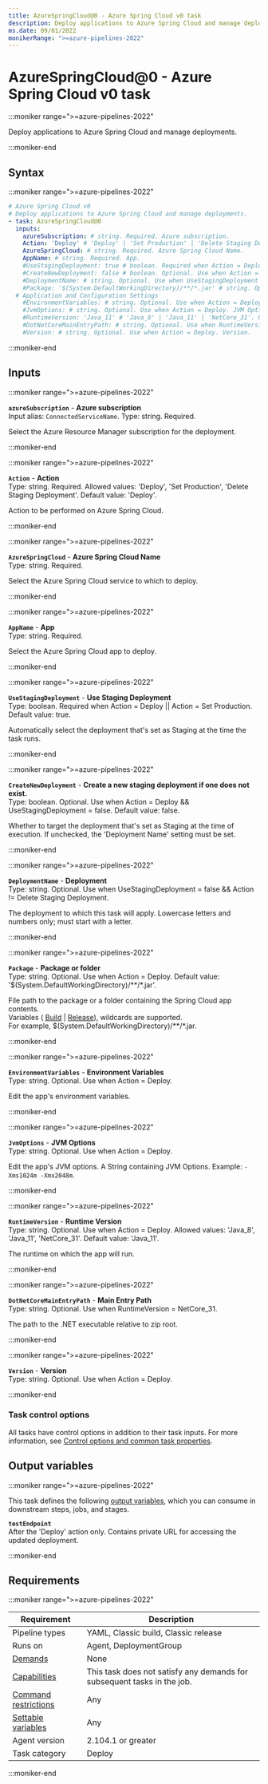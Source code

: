 ```yaml
---
title: AzureSpringCloud@0 - Azure Spring Cloud v0 task
description: Deploy applications to Azure Spring Cloud and manage deployments.
ms.date: 09/01/2022
monikerRange: ">=azure-pipelines-2022"
---
```


# AzureSpringCloud@0 - Azure Spring Cloud v0 task

<!-- :::description::: -->
:::moniker range=">=azure-pipelines-2022"

<!-- :::editable-content name="description"::: -->
Deploy applications to Azure Spring Cloud and manage deployments.
<!-- :::editable-content-end::: -->

:::moniker-end
<!-- :::description-end::: -->

<!-- :::syntax::: -->
## Syntax

:::moniker range=">=azure-pipelines-2022"

```yaml
# Azure Spring Cloud v0
# Deploy applications to Azure Spring Cloud and manage deployments.
- task: AzureSpringCloud@0
  inputs:
    azureSubscription: # string. Required. Azure subscription. 
    Action: 'Deploy' # 'Deploy' | 'Set Production' | 'Delete Staging Deployment'. Required. Action. Default: 'Deploy'.
    AzureSpringCloud: # string. Required. Azure Spring Cloud Name. 
    AppName: # string. Required. App. 
    #UseStagingDeployment: true # boolean. Required when Action = Deploy || Action = Set Production. Use Staging Deployment. Default: true.
    #CreateNewDeployment: false # boolean. Optional. Use when Action = Deploy && UseStagingDeployment = false. Create a new staging deployment if one does not exist. Default: false.
    #DeploymentName: # string. Optional. Use when UseStagingDeployment = false && Action != Delete Staging Deployment. Deployment. 
    #Package: '$(System.DefaultWorkingDirectory)/**/*.jar' # string. Optional. Use when Action = Deploy. Package or folder. Default: '$(System.DefaultWorkingDirectory)/**/*.jar'.
  # Application and Configuration Settings
    #EnvironmentVariables: # string. Optional. Use when Action = Deploy. Environment Variables. 
    #JvmOptions: # string. Optional. Use when Action = Deploy. JVM Options. 
    #RuntimeVersion: 'Java_11' # 'Java_8' | 'Java_11' | 'NetCore_31'. Optional. Use when Action = Deploy. Runtime Version. Default: 'Java_11'.
    #DotNetCoreMainEntryPath: # string. Optional. Use when RuntimeVersion = NetCore_31. Main Entry Path. 
    #Version: # string. Optional. Use when Action = Deploy. Version.
```

:::moniker-end
<!-- :::syntax-end::: -->

<!-- :::inputs::: -->
## Inputs

<!-- :::item name="azureSubscription"::: -->
:::moniker range=">=azure-pipelines-2022"

**`azureSubscription`** - **Azure subscription**<br>
Input alias: `ConnectedServiceName`. Type: string. Required.<br>
<!-- :::editable-content name="helpMarkDown"::: -->
Select the Azure Resource Manager subscription for the deployment.
<!-- :::editable-content-end::: -->

:::moniker-end
<!-- :::item-end::: -->
<!-- :::item name="Action"::: -->
:::moniker range=">=azure-pipelines-2022"

**`Action`** - **Action**<br>
Type: string. Required. Allowed values: 'Deploy', 'Set Production', 'Delete Staging Deployment'. Default value: 'Deploy'.<br>
<!-- :::editable-content name="helpMarkDown"::: -->
Action to be performed on Azure Spring Cloud.
<!-- :::editable-content-end::: -->

:::moniker-end
<!-- :::item-end::: -->
<!-- :::item name="AzureSpringCloud"::: -->
:::moniker range=">=azure-pipelines-2022"

**`AzureSpringCloud`** - **Azure Spring Cloud Name**<br>
Type: string. Required.<br>
<!-- :::editable-content name="helpMarkDown"::: -->
Select the Azure Spring Cloud service to which to deploy.
<!-- :::editable-content-end::: -->

:::moniker-end
<!-- :::item-end::: -->
<!-- :::item name="AppName"::: -->
:::moniker range=">=azure-pipelines-2022"

**`AppName`** - **App**<br>
Type: string. Required.<br>
<!-- :::editable-content name="helpMarkDown"::: -->
Select the Azure Spring Cloud app to deploy.
<!-- :::editable-content-end::: -->

:::moniker-end
<!-- :::item-end::: -->
<!-- :::item name="UseStagingDeployment"::: -->
:::moniker range=">=azure-pipelines-2022"

**`UseStagingDeployment`** - **Use Staging Deployment**<br>
Type: boolean. Required when Action = Deploy || Action = Set Production. Default value: true.<br>
<!-- :::editable-content name="helpMarkDown"::: -->
Automatically select the deployment that's set as Staging at the time the task runs.
<!-- :::editable-content-end::: -->

:::moniker-end
<!-- :::item-end::: -->
<!-- :::item name="CreateNewDeployment"::: -->
:::moniker range=">=azure-pipelines-2022"

**`CreateNewDeployment`** - **Create a new staging deployment if one does not exist.**<br>
Type: boolean. Optional. Use when Action = Deploy && UseStagingDeployment = false. Default value: false.<br>
<!-- :::editable-content name="helpMarkDown"::: -->
Whether to target the deployment that's set as Staging at the time of execution. If unchecked, the 'Deployment Name' setting must be set.
<!-- :::editable-content-end::: -->

:::moniker-end
<!-- :::item-end::: -->
<!-- :::item name="DeploymentName"::: -->
:::moniker range=">=azure-pipelines-2022"

**`DeploymentName`** - **Deployment**<br>
Type: string. Optional. Use when UseStagingDeployment = false && Action != Delete Staging Deployment.<br>
<!-- :::editable-content name="helpMarkDown"::: -->
The deployment to which this task will apply. Lowercase letters and numbers only; must start with a letter.
<!-- :::editable-content-end::: -->

:::moniker-end
<!-- :::item-end::: -->
<!-- :::item name="Package"::: -->
:::moniker range=">=azure-pipelines-2022"

**`Package`** - **Package or folder**<br>
Type: string. Optional. Use when Action = Deploy. Default value: '$(System.DefaultWorkingDirectory)/**/*.jar'.<br>
<!-- :::editable-content name="helpMarkDown"::: -->
File path to the package or a folder containing the Spring Cloud app contents.<br />Variables ( [Build](/azure/devops/pipelines/build/variables) | [Release](/azure/devops/pipelines/release/variables#default-variables)), wildcards are supported. <br/> For example, $(System.DefaultWorkingDirectory)/\*\*/\*.jar.
<!-- :::editable-content-end::: -->

:::moniker-end
<!-- :::item-end::: -->
<!-- :::item name="EnvironmentVariables"::: -->
:::moniker range=">=azure-pipelines-2022"

**`EnvironmentVariables`** - **Environment Variables**<br>
Type: string. Optional. Use when Action = Deploy.<br>
<!-- :::editable-content name="helpMarkDown"::: -->
Edit the app's environment variables.
<!-- :::editable-content-end::: -->

:::moniker-end
<!-- :::item-end::: -->
<!-- :::item name="JvmOptions"::: -->
:::moniker range=">=azure-pipelines-2022"

**`JvmOptions`** - **JVM Options**<br>
Type: string. Optional. Use when Action = Deploy.<br>
<!-- :::editable-content name="helpMarkDown"::: -->
Edit the app's JVM options. A String containing JVM Options. Example: `-Xms1024m -Xmx2048m`.
<!-- :::editable-content-end::: -->

:::moniker-end
<!-- :::item-end::: -->
<!-- :::item name="RuntimeVersion"::: -->
:::moniker range=">=azure-pipelines-2022"

**`RuntimeVersion`** - **Runtime Version**<br>
Type: string. Optional. Use when Action = Deploy. Allowed values: 'Java_8', 'Java_11', 'NetCore_31'. Default value: 'Java_11'.<br>
<!-- :::editable-content name="helpMarkDown"::: -->
The runtime on which the app will run.
<!-- :::editable-content-end::: -->

:::moniker-end
<!-- :::item-end::: -->
<!-- :::item name="DotNetCoreMainEntryPath"::: -->
:::moniker range=">=azure-pipelines-2022"

**`DotNetCoreMainEntryPath`** - **Main Entry Path**<br>
Type: string. Optional. Use when RuntimeVersion = NetCore_31.<br>
<!-- :::editable-content name="helpMarkDown"::: -->
The path to the .NET executable relative to zip root.
<!-- :::editable-content-end::: -->

:::moniker-end
<!-- :::item-end::: -->
<!-- :::item name="Version"::: -->
:::moniker range=">=azure-pipelines-2022"

**`Version`** - **Version**<br>
Type: string. Optional. Use when Action = Deploy.<br>
<!-- :::editable-content name="helpMarkDown"::: -->
<!-- :::editable-content-end::: -->

:::moniker-end
<!-- :::item-end::: -->

### Task control options

All tasks have control options in addition to their task inputs. For more information, see [Control options and common task properties](/azure/devops/pipelines/yaml-schema/steps-task#common-task-properties).
<!-- :::inputs-end::: -->

<!-- :::outputVariables::: -->
## Output variables

:::moniker range=">=azure-pipelines-2022"

This task defines the following [output variables](/azure/devops/pipelines/process/variables#use-output-variables-from-tasks), which you can consume in downstream steps, jobs, and stages.

<!-- :::item name="testEndpoint"::: -->
**`testEndpoint`**<br><!-- :::editable-content name="Value"::: -->
After the 'Deploy' action only. Contains private URL for accessing the updated deployment.
<!-- :::editable-content-end::: -->
<!-- :::item-end::: -->

:::moniker-end
<!-- :::outputVariables-end::: -->

<!-- :::remarks::: -->
<!-- :::editable-content name="remarks"::: -->
<!-- :::editable-content-end::: -->
<!-- :::remarks-end::: -->

<!-- :::examples::: -->
<!-- :::editable-content name="examples"::: -->
<!-- :::editable-content-end::: -->
<!-- :::examples-end::: -->

<!-- :::properties::: -->
## Requirements

:::moniker range=">=azure-pipelines-2022"

| Requirement | Description |
|-------------|-------------|
| Pipeline types | YAML, Classic build, Classic release |
| Runs on | Agent, DeploymentGroup |
| [Demands](/azure/devops/pipelines/process/demands) | None |
| [Capabilities](/azure/devops/pipelines/agents/agents#capabilities) | This task does not satisfy any demands for subsequent tasks in the job. |
| [Command restrictions](/azure/devops/pipelines/security/templates#agent-logging-command-restrictions) | Any |
| [Settable variables](/azure/devops/pipelines/security/templates#agent-logging-command-restrictions) | Any |
| Agent version |  2.104.1 or greater |
| Task category | Deploy |

:::moniker-end
<!-- :::properties-end::: -->

<!-- :::see-also::: -->
<!-- :::editable-content name="seeAlso"::: -->
<!-- :::editable-content-end::: -->
<!-- :::see-also-end::: -->